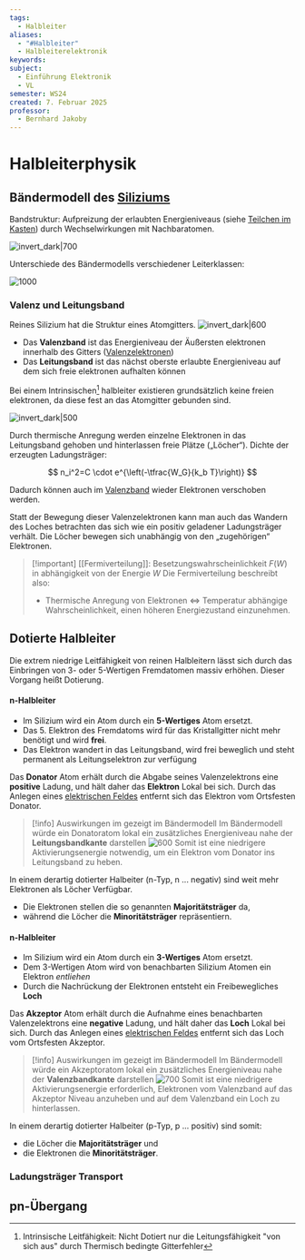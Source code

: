```yaml
---
tags:
  - Halbleiter
aliases:
  - "#Halbleiter"
  - Halbleiterelektronik
keywords: 
subject:
  - Einführung Elektronik
  - VL
semester: WS24
created: 7. Februar 2025
professor:
  - Bernhard Jakoby
---
```

 
# Halbleiterphysik

## Bändermodell des [Siliziums](Silizium.md)

Bandstruktur: Aufpreizung der erlaubten Energieniveaus (siehe [Teilchen im Kasten](../../Elektrotechnik/Teilchen%20im%20Kasten.md)) durch Wechselwirkungen mit Nachbaratomen.

![invert_dark|700](assets/SiLeitungsValenzband.png)

Unterschiede des Bändermodells verschiedener Leiterklassen:

![1000](../../Hardwareentwicklung/assets/Baendermodell.png)




### Valenz und Leitungsband

Reines Silizium hat die Struktur eines Atomgitters.
![invert_dark|600](assets/Pasted%20image%2020250207135059.png)
- Das **Valenzband** ist das Energieniveau der Äußersten elektronen innerhalb des Gitters ([Valenzelektronen](../../Chemie/Valenzelektronen.md))
- Das **Leitungsband** ist das nächst oberste erlaubte Energieniveau auf dem sich freie elektronen aufhalten können  


Bei einem Intrinsischen[^1] halbleiter existieren grundsätzlich keine freien elektronen, da diese fest an das Atomgitter gebunden sind.

![invert_dark|500](assets/HalbleiterValenzLeitungsband.png)

Durch thermische Anregung werden einzelne Elektronen in das Leitungsband gehoben und hinterlassen freie Plätze („Löcher“). Dichte der erzeugten Ladungsträger:

$$
n_i^2=C \cdot e^{\left(-\tfrac{W_G}{k_b T}\right)}
$$

Dadurch können auch im [Valenzband](../../Chemie/Valenzelektronen.md) wieder Elektronen verschoben werden.

Statt der Bewegung dieser Valenzelektronen kann man auch das Wandern des Loches betrachten das sich wie ein positiv geladener Ladungsträger verhält. Die Löcher bewegen sich unabhängig von den „zugehörigen“ Elektronen.

> [!important] [[Fermiverteilung]]: Besetzungswahrscheinlichkeit $F(W)$ in abhängigkeit von der Energie $W$
> Die Fermiverteilung beschreibt also:
> - Thermische Anregung von Elektronen $\iff$ Temperatur abhängige Wahrscheinlichkeit, einen höheren Energiezustand einzunehmen. 

## Dotierte Halbleiter

Die extrem niedrige Leitfähigkeit von reinen Halbleitern lässt sich durch das Einbringen von 3- oder 5-Wertigen Fremdatomen massiv erhöhen. Dieser Vorgang heißt Dotierung.

#### n-Halbleiter

- Im Silizium wird ein Atom durch ein **5-Wertiges** Atom ersetzt.
- Das 5. Elektron des Fremdatoms wird für das Kristallgitter nicht mehr benötigt und wird **frei**.
- Das Elektron wandert in das Leitungsband, wird frei beweglich und steht permanent als Leitungselektron zur verfügung

Das **Donator** Atom erhält durch die Abgabe seines Valenzelektrons eine **positive** Ladung, und hält daher das **Elektron** Lokal bei sich.
Durch das Anlegen eines [elektrischen Feldes](../../Elektrotechnik/Elektrisches%20Feld.md) entfernt sich das Elektron vom Ortsfesten Donator.

> [!info] Auswirkungen im gezeigt im Bändermodell
> Im Bändermodell würde ein Donatoratom lokal ein zusätzliches Energieniveau nahe der **Leitungsbandkante** darstellen 
> ![600](../../assets/Excalidraw/Halbleiterphysik%202025-02-07%2014.24.34.excalidraw) 
> Somit ist eine niedrigere Aktivierungsenergie notwendig, um ein Elektron vom Donator ins Leitungsband zu heben.

In einem derartig dotierter Halbeiter (n-Typ, n ... negativ) sind weit mehr Elektronen als Löcher Verfügbar.
- Die Elektronen stellen die so genannten **Majoritätsträger** da,
- während die Löcher die **Minoritätsträger** repräsentiern.

#### n-Halbleiter

- Im Silizium wird ein Atom durch ein **3-Wertiges** Atom ersetzt.
- Dem 3-Wertigen Atom wird von benachbarten Silizium Atomen ein Elektron *entliehen*
- Durch die Nachrückung der Elektronen entsteht ein Freibewegliches **Loch**

Das **Akzeptor** Atom erhält durch die Aufnahme eines benachbarten Valenzelektrons eine **negative** Ladung, und hält daher das **Loch** Lokal bei sich.
Durch das Anlegen eines [elektrischen Feldes](../../Elektrotechnik/Elektrisches%20Feld.md) entfernt sich das Loch vom Ortsfesten Akzeptor.

> [!info] Auswirkungen im gezeigt im Bändermodell
> Im Bändermodell würde ein Akzeptoratom lokal ein zusätzliches Energieniveau nahe der **Valenzbandkante** darstellen 
> ![700](../assets/Excalidraw/Halbleiterphysik%202025-02-07%2014.47.50.excalidraw)
> Somit ist eine niedrigere Aktivierungsenergie erforderlich, Elektronen vom Valenzband auf das Akzeptor Niveau anzuheben und auf dem Valenzband ein Loch zu hinterlassen.

In einem derartig dotierter Halbeiter (p-Typ, p ... positiv) sind somit:
- die Löcher die **Majoritätsträger** und
- die Elektronen die **Minoritätsträger**.

### Ladungsträger Transport



## pn-Übergang



[^1]: Intrinsische Leitfähigkeit: Nicht Dotiert nur die Leitungsfähigkeit "von sich aus" durch Thermisch bedingte Gitterfehler
